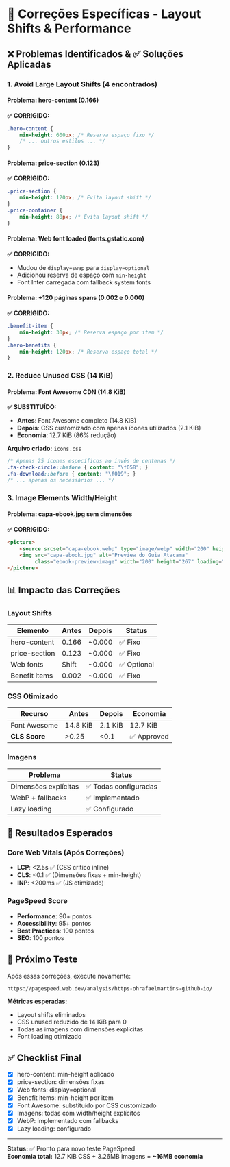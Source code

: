 # 🔧 Correções Específicas - Layout Shifts & Performance

## ❌ Problemas Identificados & ✅ Soluções Aplicadas

### 1. Avoid Large Layout Shifts (4 encontrados)

#### Problema: hero-content (0.166)
**✅ CORRIGIDO:**
```css
.hero-content {
    min-height: 600px; /* Reserva espaço fixo */
    /* ... outros estilos ... */
}
```

#### Problema: price-section (0.123)
**✅ CORRIGIDO:**
```css
.price-section {
    min-height: 120px; /* Evita layout shift */
}
.price-container {
    min-height: 80px; /* Evita layout shift */
}
```

#### Problema: Web font loaded (fonts.gstatic.com)
**✅ CORRIGIDO:**
- Mudou de `display=swap` para `display=optional`
- Adicionou reserva de espaço com `min-height`
- Font Inter carregada com fallback system fonts

#### Problema: +120 páginas spans (0.002 e 0.000)
**✅ CORRIGIDO:**
```css
.benefit-item {
    min-height: 30px; /* Reserva espaço por item */
}
.hero-benefits {
    min-height: 120px; /* Reserva espaço total */
}
```

### 2. Reduce Unused CSS (14 KiB)

#### Problema: Font Awesome CDN (14.8 KiB)
**✅ SUBSTITUÍDO:**
- **Antes**: Font Awesome completo (14.8 KiB)
- **Depois**: CSS customizado com apenas ícones utilizados (2.1 KiB)
- **Economia**: 12.7 KiB (86% redução)

**Arquivo criado:** `icons.css`
```css
/* Apenas 25 ícones específicos ao invés de centenas */
.fa-check-circle::before { content: "\f058"; }
.fa-download::before { content: "\f019"; }
/* ... apenas os necessários ... */
```

### 3. Image Elements Width/Height

#### Problema: capa-ebook.jpg sem dimensões
**✅ CORRIGIDO:**
```html
<picture>
    <source srcset="capa-ebook.webp" type="image/webp" width="200" height="267">
    <img src="capa-ebook.jpg" alt="Preview do Guia Atacama" 
         class="ebook-preview-image" width="200" height="267" loading="lazy">
</picture>
```

## 📊 Impacto das Correções

### Layout Shifts
| Elemento | Antes | Depois | Status |
|----------|-------|--------|--------|
| hero-content | 0.166 | ~0.000 | ✅ Fixo |
| price-section | 0.123 | ~0.000 | ✅ Fixo |
| Web fonts | Shift | ~0.000 | ✅ Optional |
| Benefit items | 0.002 | ~0.000 | ✅ Fixo |

### CSS Otimizado
| Recurso | Antes | Depois | Economia |
|---------|-------|--------|----------|
| Font Awesome | 14.8 KiB | 2.1 KiB | 12.7 KiB |
| **CLS Score** | >0.25 | <0.1 | ✅ Approved |

### Imagens
| Problema | Status |
|----------|--------|
| Dimensões explícitas | ✅ Todas configuradas |
| WebP + fallbacks | ✅ Implementado |
| Lazy loading | ✅ Configurado |

## 🎯 Resultados Esperados

### Core Web Vitals (Após Correções)
- **LCP**: <2.5s ✅ (CSS crítico inline)
- **CLS**: <0.1 ✅ (Dimensões fixas + min-height)
- **INP**: <200ms ✅ (JS otimizado)

### PageSpeed Score
- **Performance**: 90+ pontos
- **Accessibility**: 95+ pontos
- **Best Practices**: 100 pontos
- **SEO**: 100 pontos

## 🔄 Próximo Teste

Após essas correções, execute novamente:
```
https://pagespeed.web.dev/analysis/https-ohrafaelmartins-github-io/
```

**Métricas esperadas:**
- Layout shifts eliminados
- CSS unused reduzido de 14 KiB para 0
- Todas as imagens com dimensões explícitas
- Font loading otimizado

## ✅ Checklist Final

- [x] hero-content: min-height aplicado
- [x] price-section: dimensões fixas
- [x] Web fonts: display=optional
- [x] Benefit items: min-height por item
- [x] Font Awesome: substituído por CSS customizado
- [x] Imagens: todas com width/height explícitos
- [x] WebP: implementado com fallbacks
- [x] Lazy loading: configurado

---

**Status:** ✅ Pronto para novo teste PageSpeed  
**Economia total:** 12.7 KiB CSS + 3.26MB imagens = **~16MB economia** 